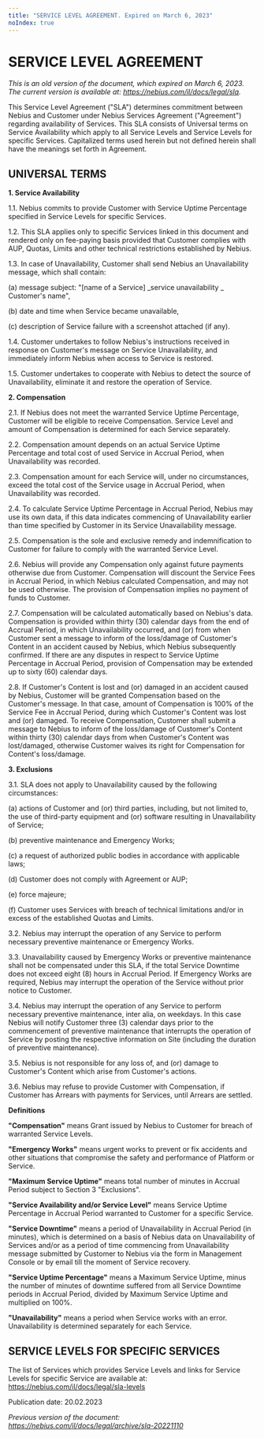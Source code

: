 ```yaml
---
title: "SERVICE LEVEL AGREEMENT. Expired on March 6, 2023"
noIndex: true
---
```


# SERVICE LEVEL AGREEMENT

*This is an old version of the document, which expired on March 6, 2023. The current version is available at: <https://nebius.com/il/docs/legal/sla>.*

This Service Level Agreement ("SLA") determines commitment between Nebius and Customer under Nebius Services Agreement ("Agreement") regarding availability of Services. This SLA consists of Universal terms on Service Availability which apply to all Service Levels and Service Levels for specific Services. Capitalized terms used herein but not defined herein shall have the meanings set forth in Agreement.


## UNIVERSAL TERMS

**1. Service Availability**

1.1. Nebius commits to provide Customer with Service Uptime Percentage specified in Service Levels for specific Services.

1.2. This SLA applies only to specific Services linked in this document and rendered only on fee-paying basis provided that Customer complies with AUP, Quotas, Limits and other technical restrictions established by Nebius.

1.3. In case of Unavailability, Customer shall send Nebius an Unavailability message, which shall contain:

(a) message subject: "[name of a Service] _service unavailability _ Customer's name",

(b) date and time when Service became unavailable,

(c) description of Service failure with a screenshot attached (if any).

1.4. Customer undertakes to follow Nebius's instructions received in response on Customer's message on Service Unavailability, and immediately inform Nebius when access to Service is restored.

1.5. Customer undertakes to cooperate with Nebius to detect the source of Unavailability, eliminate it and restore the operation of Service.

**2. Compensation**

2.1. If Nebius does not meet the warranted Service Uptime Percentage, Customer will be eligible to receive Compensation. Service Level and amount of Compensation is determined for each Service separately.

2.2. Compensation amount depends on an actual Service Uptime Percentage and total cost of used Service in Accrual Period, when Unavailability was recorded.

2.3. Compensation amount for each Service will, under no circumstances, exceed the total cost of the Service usage in Accrual Period, when Unavailability was recorded.

2.4. To calculate Service Uptime Percentage in Accrual Period, Nebius may use its own data, if this data indicates commencing of Unavailability earlier than time specified by Customer in its Service Unavailability message.

2.5. Compensation is the sole and exclusive remedy and indemnification to Customer for failure to comply with the warranted Service Level.

2.6. Nebius will provide any Compensation only against future payments otherwise due from Customer. Compensation will discount the Service Fees in Accrual Period, in which Nebius calculated Compensation, and may not be used otherwise. The provision of Compensation implies no payment of funds to Customer.

2.7. Compensation will be calculated automatically based on Nebius's data. Compensation is provided within thirty (30) calendar days from the end of Accrual Period, in which Unavailability occurred, and (or) from when Customer sent a message to inform of the loss/damage of Customer's Content in an accident caused by Nebius, which Nebius subsequently confirmed. If there are any disputes in respect to Service Uptime Percentage in Accrual Period, provision of Compensation may be extended up to sixty (60) calendar days.

2.8. If Customer's Content is lost and (or) damaged in an accident caused by Nebius, Customer will be granted Compensation based on the Customer's message. In that case, amount of Compensation is 100% of the Service Fee in Accrual Period, during which Customer's Content was lost and (or) damaged. To receive Compensation, Customer shall submit a message to Nebius to inform of the loss/damage of Customer's Content within thirty (30) calendar days from when Customer's Content was lost/damaged, otherwise Customer waives its right for Compensation for Content's loss/damage.

**3. Exclusions**

3.1. SLA does not apply to Unavailability caused by the following circumstances:

(a) actions of Customer and (or) third parties, including, but not limited to, the use of third-party equipment and (or) software resulting in Unavailability of Service;

(b) preventive maintenance and Emergency Works;

(c) a request of authorized public bodies in accordance with applicable laws;

(d) Customer does not comply with Agreement or AUP;

(e) force majeure;

(f) Customer uses Services with breach of technical limitations and/or in excess of the established Quotas and Limits.

3.2. Nebius may interrupt the operation of any Service to perform necessary preventive maintenance or Emergency Works.

3.3. Unavailability caused by Emergency Works or preventive maintenance shall not be compensated under this SLA, if the total Service Downtime does not exceed eight (8) hours in Accrual Period. If Emergency Works are required, Nebius may interrupt the operation of the Service without prior notice to Customer.

3.4. Nebius may interrupt the operation of any Service to perform necessary preventive maintenance, inter alia, on weekdays. In this case Nebius will notify Customer three (3) calendar days prior to the commencement of preventive maintenance that interrupts the operation of Service by posting the respective information on Site (including the duration of preventive maintenance).

3.5. Nebius is not responsible for any loss of, and (or) damage to Customer's Content which arise from Customer's actions.

3.6. Nebius may refuse to provide Customer with Compensation, if Customer has Arrears with payments for Services, until Arrears are settled.

**Definitions**

**"Compensation"** means Grant issued by Nebius to Customer for breach of warranted Service Levels.

**"Emergency Works"** means urgent works to prevent or fix accidents and other situations that compromise the safety and performance of Platform or Service.

**"Maximum Service Uptime"** means total number of minutes in Accrual Period subject to Section 3 "Exclusions".

**"Service Availability and/or Service Level"** means Service Uptime Percentage in Accrual Period warranted to Customer for a specific Service.

**"Service Downtime"** means a period of Unavailability in Accrual Period (in minutes), which is determined on a basis of Nebius data on Unavailability of Services and/or as a period of time commencing from Unavailability message submitted by Customer to Nebius via the form in Management Console or by email till the moment of Service recovery.

**"Service Uptime Percentage"** means a Maximum Service Uptime, minus the number of minutes of downtime suffered from all Service Downtime periods in Accrual Period, divided by Maximum Service Uptime and multiplied on 100%.

**"Unavailability"** means a period when Service works with an error. Unavailability is determined separately for each Service.


## SERVICE LEVELS FOR SPECIFIC SERVICES

The list of Services which provides Service Levels and links for Service Levels for specific Service are available at: <https://nebius.com/il/docs/legal/sla-levels>

Publication date: 20.02.2023

*Previous version of the document: <https://nebius.com/il/docs/legal/archive/sla-20221110>*